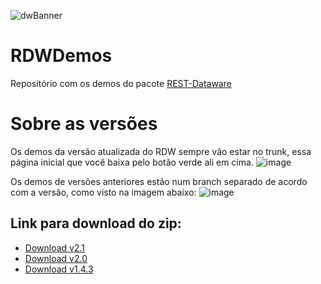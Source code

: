 ![dwBanner](https://user-images.githubusercontent.com/26689802/170095987-9dbc6fd3-a3a1-4514-9027-e0954b43a22a.png)
# RDWDemos
Repositório com os demos do pacote [REST-Dataware](https://github.com/OpenSourceCommunityBrasil/REST-DataWare)

# Sobre as versões
Os demos da versão atualizada do RDW sempre vão estar no trunk, essa página inicial que você baixa pelo botão verde ali em cima.
![image](https://user-images.githubusercontent.com/26689802/187219299-4c1b0601-7d5f-4a7d-ac3b-17ad8b33c665.png)

 
Os demos de versões anteriores estão num branch separado de acordo com a versão, como visto na imagem abaixo:
![image](https://user-images.githubusercontent.com/26689802/187219396-f6f882fb-d8e1-4c80-8117-1722c4e47e5e.png)


## Link para download do zip:
- [Download v2.1](https://github.com/OpenSourceCommunityBrasil/RDWDemos/archive/refs/heads/2.1.zip)
- [Download v2.0](https://github.com/OpenSourceCommunityBrasil/RDWDemos/archive/refs/heads/main.zip)
- [Download v1.4.3](https://github.com/OpenSourceCommunityBrasil/RDWDemos/archive/refs/heads/demos-1.4.3.zip)